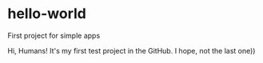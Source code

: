 # hello-world
First project for simple apps 

Hi, Humans!
It's my first test project in the GitHub. I hope, not the last one))
